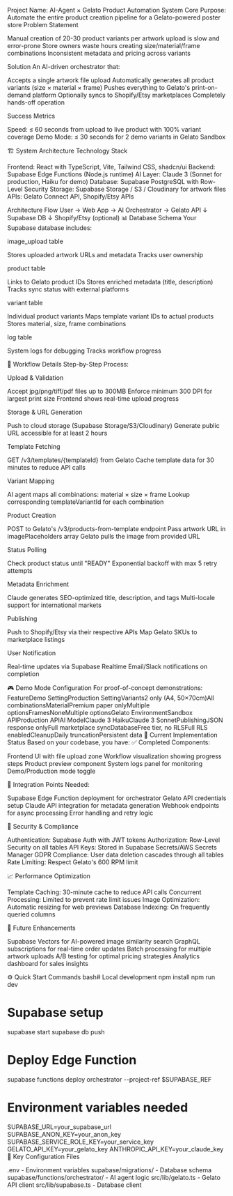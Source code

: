 Project Name: AI-Agent × Gelato Product Automation System
Core Purpose: Automate the entire product creation pipeline for a Gelato-powered poster store
Problem Statement

Manual creation of 20-30 product variants per artwork upload is slow and error-prone
Store owners waste hours creating size/material/frame combinations
Inconsistent metadata and pricing across variants

Solution
An AI-driven orchestrator that:

Accepts a single artwork file upload
Automatically generates all product variants (size × material × frame)
Pushes everything to Gelato's print-on-demand platform
Optionally syncs to Shopify/Etsy marketplaces
Completely hands-off operation

Success Metrics

Speed: ≤ 60 seconds from upload to live product with 100% variant coverage
Demo Mode: ≤ 30 seconds for 2 demo variants in Gelato Sandbox

🏗️ System Architecture
Technology Stack

Frontend: React with TypeScript, Vite, Tailwind CSS, shadcn/ui
Backend: Supabase Edge Functions (Node.js runtime)
AI Layer: Claude 3 (Sonnet for production, Haiku for demo)
Database: Supabase PostgreSQL with Row-Level Security
Storage: Supabase Storage / S3 / Cloudinary for artwork files
APIs: Gelato Connect API, Shopify/Etsy APIs

Architecture Flow
User → Web App → AI Orchestrator → Gelato API
                       ↓
                  Supabase DB
                       ↓
              Shopify/Etsy (optional)
📊 Database Schema
Your Supabase database includes:

image_upload table

Stores uploaded artwork URLs and metadata
Tracks user ownership


product table

Links to Gelato product IDs
Stores enriched metadata (title, description)
Tracks sync status with external platforms


variant table

Individual product variants
Maps template variant IDs to actual products
Stores material, size, frame combinations


log table

System logs for debugging
Tracks workflow progress



🚀 Workflow Details
Step-by-Step Process:

Upload & Validation

Accept jpg/png/tiff/pdf files up to 300MB
Enforce minimum 300 DPI for largest print size
Frontend shows real-time upload progress


Storage & URL Generation

Push to cloud storage (Supabase Storage/S3/Cloudinary)
Generate public URL accessible for at least 2 hours


Template Fetching

GET /v3/templates/{templateId} from Gelato
Cache template data for 30 minutes to reduce API calls


Variant Mapping

AI agent maps all combinations: material × size × frame
Lookup corresponding templateVariantId for each combination


Product Creation

POST to Gelato's /v3/products-from-template endpoint
Pass artwork URL in imagePlaceholders array
Gelato pulls the image from provided URL


Status Polling

Check product status until "READY"
Exponential backoff with max 5 retry attempts


Metadata Enrichment

Claude generates SEO-optimized title, description, and tags
Multi-locale support for international markets


Publishing

Push to Shopify/Etsy via their respective APIs
Map Gelato SKUs to marketplace listings


User Notification

Real-time updates via Supabase Realtime
Email/Slack notifications on completion



🎮 Demo Mode Configuration
For proof-of-concept demonstrations:
FeatureDemo SettingProduction SettingVariants2 only (A4, 50×70cm)All combinationsMaterialPremium paper onlyMultiple optionsFramesNoneMultiple optionsGelato EnvironmentSandbox APIProduction APIAI ModelClaude 3 HaikuClaude 3 SonnetPublishingJSON response onlyFull marketplace syncDatabaseFree tier, no RLSFull RLS enabledCleanupDaily truncationPersistent data
🔧 Current Implementation Status
Based on your codebase, you have:
✅ Completed Components:

Frontend UI with file upload zone
Workflow visualization showing progress steps
Product preview component
System logs panel for monitoring
Demo/Production mode toggle

🚧 Integration Points Needed:

Supabase Edge Function deployment for orchestrator
Gelato API credentials setup
Claude API integration for metadata generation
Webhook endpoints for async processing
Error handling and retry logic

🔐 Security & Compliance

Authentication: Supabase Auth with JWT tokens
Authorization: Row-Level Security on all tables
API Keys: Stored in Supabase Secrets/AWS Secrets Manager
GDPR Compliance: User data deletion cascades through all tables
Rate Limiting: Respect Gelato's 600 RPM limit

📈 Performance Optimization

Template Caching: 30-minute cache to reduce API calls
Concurrent Processing: Limited to prevent rate limit issues
Image Optimization: Automatic resizing for web previews
Database Indexing: On frequently queried columns

🔮 Future Enhancements

Supabase Vectors for AI-powered image similarity search
GraphQL subscriptions for real-time order updates
Batch processing for multiple artwork uploads
A/B testing for optimal pricing strategies
Analytics dashboard for sales insights

⚙️ Quick Start Commands
bash# Local development
npm install
npm run dev

# Supabase setup
supabase start
supabase db push

# Deploy Edge Function
supabase functions deploy orchestrator --project-ref $SUPABASE_REF

# Environment variables needed
SUPABASE_URL=your_supabase_url
SUPABASE_ANON_KEY=your_anon_key
SUPABASE_SERVICE_ROLE_KEY=your_service_key
GELATO_API_KEY=your_gelato_key
ANTHROPIC_API_KEY=your_claude_key
📝 Key Configuration Files

.env - Environment variables
supabase/migrations/ - Database schema
supabase/functions/orchestrator/ - AI agent logic
src/lib/gelato.ts - Gelato API client
src/lib/supabase.ts - Database client